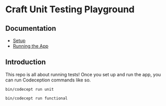 # Craft Unit Testing Playground

## Documentation

- [Setup](/docs/setup.md)
- [Running the App](/docs/running-the-app.md)

## Introduction

This repo is all about running tests! Once you set up and run the app, you can run Codeception commands like so.

```
bin/codecept run unit

bin/codecept run functional
```
